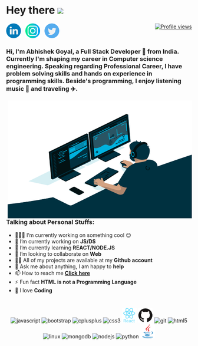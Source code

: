 # Hey there <img src="https://media.giphy.com/media/hvRJCLFzcasrR4ia7z/giphy.gif" width="25px">
<a  href="https://www.linkedin.com/in/abhishek-goyal-338124168"><img src="https://github.com/abhishekgl650/abhishekgl650/blob/master/logo/linkedin.png" width="40" /></a> &nbsp; 
<a  href="https://www.instagram.com/abhishekk_goyal/"><img src="https://github.com/abhishekgl650/abhishekgl650/blob/master/logo/instagram.png" width="40" /></a> &nbsp; 
<a  href="https://twitter.com/Abhishe87760613"><img src="https://github.com/abhishekgl650/abhishekgl650/blob/master/logo/twitter.png" width="40" /></a>  &nbsp; 
<a href="#" style="float:right">![Profile views](https://visitor-badge.glitch.me/badge?page_id=abhishekgl650.abhishekgl650)</a>

### Hi, I'm Abhishek Goyal, a Full Stack Developer 🚀 from India. Currently I'm shaping my career in Computer science engineering. Speaking regarding Professional Career, I have problem solving skills and hands on experience in programming skills. Beside's programming, I enjoy listening music 🎵 and traveling ✈️.

 <img align="right" alt="GIF" src="code.gif" width="500" height="320" />

### Talking about Personal Stuffs:

- 👨🏽‍💻 I’m currently working on something cool :wink:
- 🔭 I’m currently working on **JS/DS**
- 🌱 I’m currently learning **REACT/NODE.JS**
- 👯 I’m looking to collaborate on **Web**
- 👨‍💻 All of my projects are available at my **Github account** 
- 💬 Ask me about anything, I am happy to **help**
- 📫 How to reach me **[Click here](https://www.linkedin.com/in/abhishek-goyal-338124168)**
- ⚡ Fun fact **HTML is not a Programming Language**
 - 💙 I love **Coding**

<h1 align="center"></h1>

<p align="center">
  <img src="https://devicons.github.io/devicon/devicon.git/icons/javascript/javascript-original.svg" alt="javascript" width="40" height="40"/> 
  <img src="https://devicons.github.io/devicon/devicon.git/icons/bootstrap/bootstrap-plain.svg" alt="bootstrap" width="40" height="40"/> 
  <img src="https://devicons.github.io/devicon/devicon.git/icons/cplusplus/cplusplus-original.svg" alt="cplusplus" width="40" height="40"/>
  <img src="https://devicons.github.io/devicon/devicon.git/icons/css3/css3-original-wordmark.svg" alt="css3" width="40" height="40"/> 
  <img src="https://github.com/devicons/devicon/blob/master/icons/react/react-original-wordmark.svg" alt="React" width="40" height="40"/> 
  <img src="https://github.com/devicons/devicon/blob/master/icons/github/github-original.svg" alt="github" width="40" height="40"/> 
  <img src="https://www.vectorlogo.zone/logos/git-scm/git-scm-icon.svg" alt="git" width="40" height="40"/>
  <img src="https://devicons.github.io/devicon/devicon.git/icons/html5/html5-original-wordmark.svg" alt="html5" width="40" height="40"/> 
  <img src="https://devicons.github.io/devicon/devicon.git/icons/linux/linux-original.svg" alt="linux" width="40" height="40"/> 
  <img src="https://devicons.github.io/devicon/devicon.git/icons/mongodb/mongodb-original-wordmark.svg" alt="mongodb" width="40" height="40"/>
  <img src="https://devicons.github.io/devicon/devicon.git/icons/nodejs/nodejs-original-wordmark.svg" alt="nodejs" width="40" height="40"/>
  <img src="https://devicons.github.io/devicon/devicon.git/icons/python/python-original.svg" alt="python" width="40" height="40"/>
  <img src="https://github.com/devicons/devicon/blob/master/icons/java/java-original.svg" alt="java" width="40" height="40"/>
</p>



